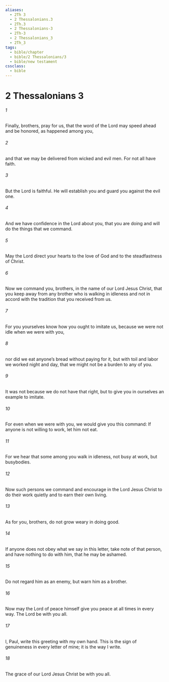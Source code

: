 ```yaml
---
aliases:
  - 2Th 3
  - 2 Thessalonians.3
  - 2Th.3
  - 2 Thessalonians-3
  - 2Th-3
  - 2 Thessalonians_3
  - 2Th_3
tags:
  - bible/chapter
  - bible/2 Thessalonians/3
  - bible/new testament
cssclass:
  - bible
---
```


# 2 Thessalonians 3

###### 1
Finally, brothers, pray for us, that the word of the Lord may speed ahead and be honored, as happened among you,
###### 2
and that we may be delivered from wicked and evil men. For not all have faith.
###### 3
But the Lord is faithful. He will establish you and guard you against the evil one.
###### 4
And we have confidence in the Lord about you, that you are doing and will do the things that we command.
###### 5
May the Lord direct your hearts to the love of God and to the steadfastness of Christ.
###### 6
Now we command you, brothers, in the name of our Lord Jesus Christ, that you keep away from any brother who is walking in idleness and not in accord with the tradition that you received from us.
###### 7
For you yourselves know how you ought to imitate us, because we were not idle when we were with you,
###### 8
nor did we eat anyone’s bread without paying for it, but with toil and labor we worked night and day, that we might not be a burden to any of you.
###### 9
It was not because we do not have that right, but to give you in ourselves an example to imitate.
###### 10
For even when we were with you, we would give you this command: If anyone is not willing to work, let him not eat.
###### 11
For we hear that some among you walk in idleness, not busy at work, but busybodies.
###### 12
Now such persons we command and encourage in the Lord Jesus Christ to do their work quietly and to earn their own living.
###### 13
As for you, brothers, do not grow weary in doing good.
###### 14
If anyone does not obey what we say in this letter, take note of that person, and have nothing to do with him, that he may be ashamed.
###### 15
Do not regard him as an enemy, but warn him as a brother.
###### 16
Now may the Lord of peace himself give you peace at all times in every way. The Lord be with you all.
###### 17
I, Paul, write this greeting with my own hand. This is the sign of genuineness in every letter of mine; it is the way I write.
###### 18
The grace of our Lord Jesus Christ be with you all.


